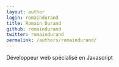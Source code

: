 ```yaml
---
layout: author
login: romaindurand
title: Romain Durand
github: romaindurand
twitter: romaindurand
permalink: /authors/romaindurand/
---
```

Développeur web spécialisé en Javascript
